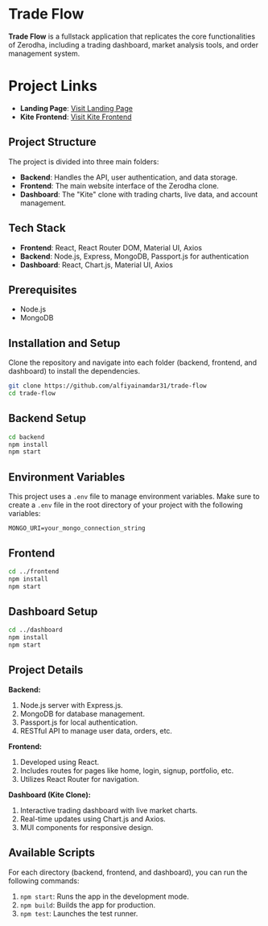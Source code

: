 # Trade Flow

**Trade Flow** is a fullstack application that replicates the core functionalities of Zerodha, including a trading dashboard, market analysis tools, and order management system.

# Project Links

- **Landing Page**: [Visit Landing Page](https://trade-flow-landing-page.onrender.com)
- **Kite Frontend**: [Visit Kite Frontend](https://trade-flow.onrender.com)

## Project Structure

The project is divided into three main folders:

- **Backend**: Handles the API, user authentication, and data storage.
- **Frontend**: The main website interface of the Zerodha clone.
- **Dashboard**: The "Kite" clone with trading charts, live data, and account management.

## Tech Stack

- **Frontend**: React, React Router DOM, Material UI, Axios
- **Backend**: Node.js, Express, MongoDB, Passport.js for authentication
- **Dashboard**: React, Chart.js, Material UI, Axios

## Prerequisites

- Node.js 
- MongoDB

## Installation and Setup

Clone the repository and navigate into each folder (backend, frontend, and dashboard) to install the dependencies.

```bash
git clone https://github.com/alfiyainamdar31/trade-flow
cd trade-flow
```

## Backend Setup
```bash
cd backend
npm install
npm start
```
## Environment Variables

This project uses a `.env` file to manage environment variables. Make sure to create a `.env` file in the root directory of your project with the following variables:

```plaintext
MONGO_URI=your_mongo_connection_string
```

## Frontend 
```bash
cd ../frontend
npm install
npm start
```

## Dashboard Setup
```bash
cd ../dashboard
npm install
npm start
```
## Project Details
**Backend:**
1. Node.js server with Express.js.
2. MongoDB for database management.
3. Passport.js for local authentication.
4. RESTful API to manage user data, orders, etc.

**Frontend:**
1. Developed using React.
2. Includes routes for pages like home, login, signup, portfolio, etc.
3. Utilizes React Router for navigation.

**Dashboard (Kite Clone):**
1. Interactive trading dashboard with live market charts.
2. Real-time updates using Chart.js and Axios.
3. MUI components for responsive design.

## Available Scripts
For each directory (backend, frontend, and dashboard), you can run the following commands:
1. `npm start`: Runs the app in the development mode.
2. `npm build`: Builds the app for production.
3. `npm test`: Launches the test runner.
